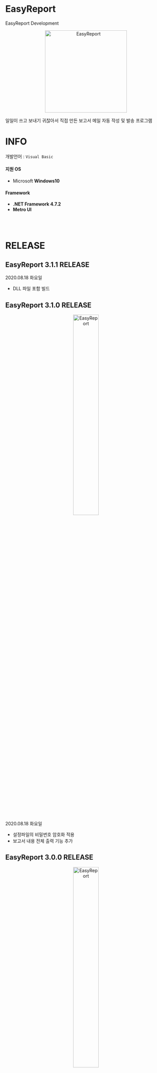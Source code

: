 # EasyReport
EasyReport Development

<p align="center">
<img src="https://user-images.githubusercontent.com/50317129/62029819-97f9bc00-b21e-11e9-87e7-28c3dafc3951.png" width="256" height="256" alt="EasyReport" title="EasyReport">
</p>

일일이 쓰고 보내기 귀찮아서 직접 만든 보고서 메일 자동 작성 및 발송 프로그램

# INFO

개발언어 : `Visual Basic`

#### 지원 OS
+ Microsoft **Windows10**

#### Framework
+ **.NET Framework 4.7.2**
+ **Metro UI**

<br />
<br />

# RELEASE

## EasyReport 3.1.1 RELEASE

2020.08.18 화요일

+ DLL 파일 포함 빌드

## EasyReport 3.1.0 RELEASE

<p align="center">
	<img src="https://user-images.githubusercontent.com/50317129/90473450-ea758580-e15d-11ea-8dd9-1735627ddfd9.png" width="40%" height="40%" alt="EasyReport" title="EasyReport" />
</p>

2020.08.18 화요일

+ 설정파일의 비밀번호 암호화 적용
+ 보고서 내용 전체 출력 기능 추가

## EasyReport 3.0.0 RELEASE

<p align="center">
	<img src="https://user-images.githubusercontent.com/50317129/90201533-1ae3b980-de16-11ea-96e3-8c9c8250ff66.png" width="40%" height="40%" alt="EasyReport" title="EasyReport" />
</p>

2020.08.14 금요일

+ Metro UI 적용을 통한 UI 개선
+ 보고서 엑셀 양식 다운로드 기능 추가

## EasyReport 2.3.0 RELEASE

2020.07.21 화요일 Update

+ 프로그램 실행 경로에 설정파일 없을 경우 기본 설정파일을 자동으로 생성하는 기능 추가
+ 생성 경로는 exe 실행파일 경로의 EasyReportConf.xml

## EasyReport 2.2.1 RELEASE

2020.07.21 화요일 Update

+ 메일 반복 발송 시 COM 객체 분리 오류로 인한 재발송 실패 현상 개선

## EasyReport 2.2.0 RELEASE

<p align="center">
	<img src="https://user-images.githubusercontent.com/50317129/87893791-e2052e80-ca7b-11ea-9dd6-aed96a01f9e7.png" width="40%" height="40%" alt="EasyReport" title="EasyReport" />
</p>

2020.07.20 월요일 Update

+ 설정 항목에서 SMTP 관련 항목 수정 가능하도록 개선
+ SMTP Host : 메일서버의 SMTP 호스트 도메인
+ SMTP Port : 메일서버의 SMTP 포트
+ SMTP SSL : 메일서버의 SSL 인증 사용 여부

## EasyReport 2.1.0 RELEASE

<p align="center">
<img src="https://user-images.githubusercontent.com/50317129/62346493-4f4d4600-b531-11e9-8ca2-8b64faf87174.png" width="40%" height="40%" alt="EasyReport" title="EasyReport">
</p>

2019.08.01 목요일 Update

+ 설정 xml 파일 프로그램 내에서 수정 가능하도록 관련기능 추가
프로그램 내부에서 Auto설정이 가능하도록 개선함으로써 사용자가 설정파일의 일부분을 더욱 쉽게 수정할 수 있도록 개선
입력한 설정은 Save 버튼을 누르는 즉시 반영

## EasyReport 2.0.0 RELEASE

2019.07.29 월요일 Update

+ 설정 xml파일 추가
주소록, Auto의 설정을 소스가 아닌 xml에서 읽어오기 때문에 사용자 단계에서의 수정이 가능하도록 수정

+ 일부 UI 개선
Control 위치와 크기 조절로 일부 UI의 가독성 개선

---
### 사용 방법
이 프로그램을 사용하기 위해선 **첨부된 Excel 양식의 보고서를 이용**하여 내용을 작성한다.

**EasyReportConf.xml**을 통해 주소록의 추가, 제거, 수정이 가능하다.
해당 xml은 프로그램의 설치경로와 같은 경로에 존재해야 한다.

**Auto**버튼을 누르면 수신자, 참조, 보고서 파일, 계정이 자동으로 입력된다.
해당 입력내용 역시 EasyReportConf.xml에서 커스터마이징이 가능하다.
Password의 경우, 빈 칸으로 두면 Auto 클릭 시 비밀번호는 입력되지 않는다. (다른 항목도 마찬가지)

**추가내용**에서 내용 외에 추가적으로 작성하고 싶은 내용을 기입한다.
해당 Control에 입력하는 내용은 기본 작성 내용이 끝나고 그 다음 내용에 추가됨

---
### 내용 예시
`해당 처리`된 내용은 Excel과 EasyReport의 내용에 맞게 변경됨

제목 : `YYYY-MM-DD` `A요일` 일일업무 보고입니다.

안녕하십니까.
`OO부` `OOO`(이름) `OO`(직책)입니다.
`YYYY-MM-DD` `A요일` 일일업무 보고입니다.

`1. 첫 번쩨 업무`
`세부 내용`

`2. 두 번째 업무`
`세부 내용`

`추가 내용`

이상입니다.

`OOO OO` 드림


---
### 주의사항
반드시 첨부된 **Excel 파일**을 이용할 것<br />
해당 Excel 파일의 보고서 내용과 연계되므로 양식이 달라지면 프로그램의 동작을 보장하지 못 함

Password와 같이 민감한 내용은 EasyReportConf.xml에 빈 칸으로 놔두면 **Auto** 클릭 시 해당 부분은 아무런 입력도 발생하지 않으며, 다른 항목 역시 동일하게 동작<br />
Password의 Base64와 같은 암호화를 구상하고 있었으나, DES의 경우 인터넷 몇 분만 찾아봐도 복호화가 가능하고, RSA를 쓸 정도로 노출도가 심하거나 범용적인 프로그램이 아니므로 노력대비 효용성이 낮다고 판단하여 개발하지 않음. 차후 RSA에 대한 이해도가 높아지면 다시 시도해볼 수도?

프로그램 구동 시, Excel이 잠깐 켜졌다가 꺼짐. Visible 속성을 변경만 해도 처리가 가능하지만, 어째서인지 간혹 Excel 프로세스가 정상적으로 종료되지 않는 문제가 발생함<br />
이는 해당 기능의 고질적인 문제로, Excel이 보일 경우 그냥 꺼주면 되지만, 보이지 않을 경우 일일이 프로세스를 종료해야 하므로 부득이하게 Excel의 호출을 보이도록 설정함

---

일일업무 보고 안 보내서 1년 가까이 안 쓰다가, 다시 쓰래서 저 밑에서 다시 꺼낸 프로그램<br />
먼지도 닦고 쓰면서 필요하거나 문제있던 부분을 개선함